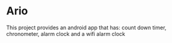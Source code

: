 # Ario

This project provides an android app that has: count down timer, chronometer, alarm clock and a wifi alarm clock